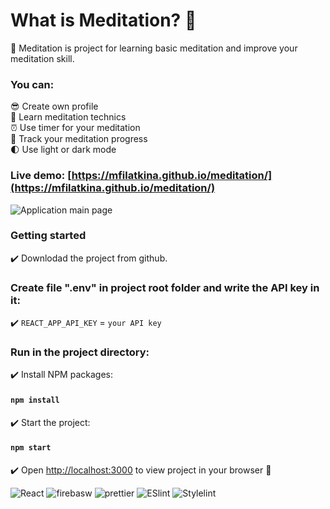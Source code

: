 # What is Meditation? :information_desk_person:

:herb: Meditation is project for learning basic meditation and improve your meditation skill.

### You can:

:sunglasses: Create own profile \
:rainbow: Learn meditation technics \
:alarm_clock: Use timer for your meditation \
:rocket: Track your meditation progress \
:first_quarter_moon: Use light or dark mode

### Live demo: [https://mfilatkina.github.io/meditation/](https://mfilatkina.github.io/meditation/)

![Application main page](https://raw.githubusercontent.com/mfilatkina/meditation/main/screenshots/main_page.png)

### Getting started

:heavy_check_mark: Downlodad the project from github.

### Create file ".env" in project root folder and write the API key in it:

:heavy_check_mark: `REACT_APP_API_KEY` = `your API key`

### Run in the project directory:

:heavy_check_mark: Install NPM packages:

#### `npm install`

:heavy_check_mark: Start the project:

#### `npm start`

:heavy_check_mark: Open [http://localhost:3000](http://localhost:3000) to view project in your browser :tada:

![React](https://img.shields.io/badge/React-20232A?style=for-the-badge&logo=react&logoColor=61DAFB)
![firebasw](https://img.shields.io/badge/firebase-ffca28?style=for-the-badge&logo=firebase&logoColor=black)
![prettier](https://img.shields.io/badge/prettier-1A2C34?style=for-the-badge&logo=prettier&logoColor=F7BA3E)
![ESlint](https://img.shields.io/badge/eslint-3A33D1?style=for-the-badge&logo=eslint&logoColor=white)
![Stylelint](https://img.shields.io/badge/stylelint-000?style=for-the-badge&logo=stylelint&logoColor=white)
